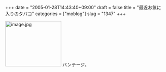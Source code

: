 +++
date = "2005-01-28T14:43:40+09:00"
draft = false
title = "最近お気に入りのタバコ"
categories = ["moblog"]
slug = "1347"
+++

<img src="http://ieiriblog.jugem.cc/?image=4118" class="pict" width="176" height="144" alt="image.jpg" />
バンテージ。
